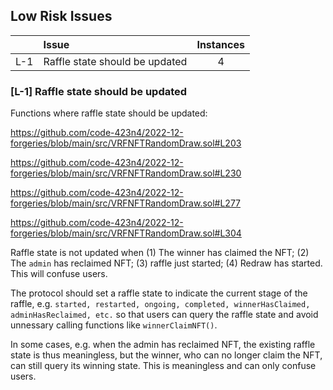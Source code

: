 ## Low Risk Issues

|     | Issue                          | Instances |
| --- |:------------------------------ |:---------:|
| L-1 | Raffle state should be updated |     4      |
 
### [L-1] Raffle state should be updated

Functions where raffle state should be updated:

https://github.com/code-423n4/2022-12-forgeries/blob/main/src/VRFNFTRandomDraw.sol#L203

https://github.com/code-423n4/2022-12-forgeries/blob/main/src/VRFNFTRandomDraw.sol#L230

https://github.com/code-423n4/2022-12-forgeries/blob/main/src/VRFNFTRandomDraw.sol#L277

https://github.com/code-423n4/2022-12-forgeries/blob/main/src/VRFNFTRandomDraw.sol#L304

Raffle state is not updated when (1) The winner has claimed the NFT; (2) The `admin` has reclaimed NFT; (3) raffle just started; (4) Redraw has started. This will confuse users.

The protocol should set a raffle state to indicate the current stage of the raffle, e.g. `started, restarted, ongoing, completed, winnerHasClaimed, adminHasReclaimed, etc.` so that users can query the raffle state and avoid unnessary calling functions like `winnerClaimNFT()`.

In some cases, e.g. when the admin has reclaimed NFT, the existing raffle state is thus meaningless, but the winner,  who can no longer claim the NFT, can still query its winning state. This is meaningless and can only confuse users.